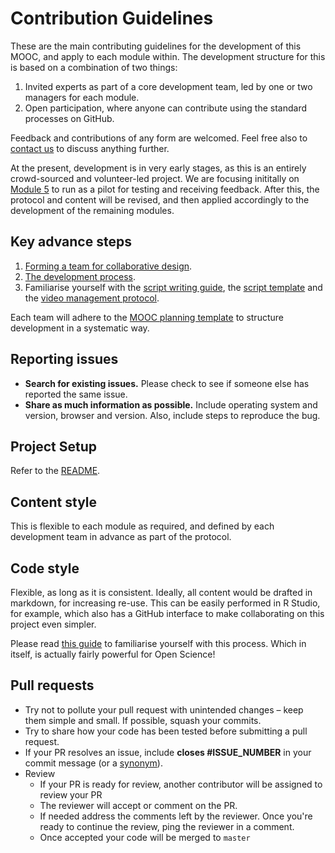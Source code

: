 # Contribution Guidelines
These are the main contributing guidelines for the development of this MOOC, and apply to each module within. The development structure for this is based on a combination of two things:
1. Invited experts as part of a core development team, led by one or two managers for each module.
1. Open participation, where anyone can contribute using the standard processes on GitHub.

Feedback and contributions of any form are welcomed. Feel free also to [contact us](https://opensciencemooc.eu/contact-us/) to discuss anything further.

At the present, development is in very early stages, as this is an entirely crowd-sourced and volunteer-led project. We are focusing inititally on [Module 5](https://github.com/OpenScienceMOOC/Module-5-Open-Research-Software-and-Open-Source) to run as a pilot for testing and receiving feedback. After this, the protocol and content will be revised, and then applied accordingly to the development of the remaining modules.

## Key advance steps 
1. [Forming a team for collaborative design](https://github.com/OpenScienceMOOC/Main/blob/master/Production_Files/MODULE_DESIGN_PROTOCOL.md#forming-a-team-for-collaborative-design).
1. [The development process](https://github.com/OpenScienceMOOC/Main/blob/master/Production_Files/MODULE_DESIGN_PROTOCOL.md#the-development-process).
1. Familiarise yourself with the [script writing guide](https://github.com/OpenScienceMOOC/Main/blob/master/Production_Files/Writing_a_script.md), the [script template](https://github.com/OpenScienceMOOC/Main/blob/master/Production_Files/Script_template.md) and the [video management protocol](https://github.com/OpenScienceMOOC/Main/blob/master/Production_Files/Video_management_protocol.md).

Each team will adhere to the [MOOC planning template](https://github.com/OpenScienceMOOC/Main/blob/master/Production_Files/MOOC%20planning%20template.docx) to structure development in a systematic way. 

## Reporting issues

- **Search for existing issues.** Please check to see if someone else has reported the same issue.
- **Share as much information as possible.** Include operating system and version, browser and version. Also, include steps to reproduce the bug.

## Project Setup
Refer to the [README](README.md).

## Content style
This is flexible to each module as required, and defined by each development team in advance as part of the protocol.

## Code style
Flexible, as long as it is consistent. Ideally, all content would be drafted in markdown, for increasing re-use. This can be easily performed in R Studio, for example, which also has a GitHub interface to make collaborating on this project even simpler.

Please read [this guide](https://support.rstudio.com/hc/en-us/articles/200532077-Version-Control-with-Git-and-SVN) to familiarise yourself with this process. Which in itself, is actually fairly powerful for Open Science!

## Pull requests
- Try not to pollute your pull request with unintended changes – keep them simple and small. If possible, squash your commits.
- Try to share how your code has been tested before submitting a pull request.
- If your PR resolves an issue, include **closes #ISSUE_NUMBER** in your commit message (or a [synonym](https://help.github.com/articles/closing-issues-via-commit-messages)).
- Review
    - If your PR is ready for review, another contributor will be assigned to review your PR
    - The reviewer will accept or comment on the PR.
    - If needed address the comments left by the reviewer. Once you're ready to continue the review, ping the reviewer in a comment.
    - Once accepted your code will be merged to `master`
